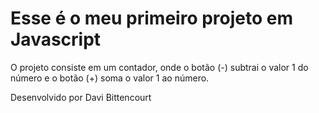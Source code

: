 <h1> Esse é o meu primeiro projeto em Javascript </h1>

<p>O projeto consiste em um contador, onde o botão (-) subtrai o valor 1 do número e o botão (+) soma o valor 1 ao número.</p>

<footer>Desenvolvido por Davi Bittencourt</footer>

